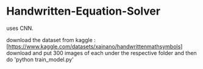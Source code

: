 # Handwritten-Equation-Solver
uses CNN. 


download the dataset from kaggle : [https://www.kaggle.com/datasets/xainano/handwrittenmathsymbols] download and put 300 images of each under the respective folder
and then do 'python train_model.py'
